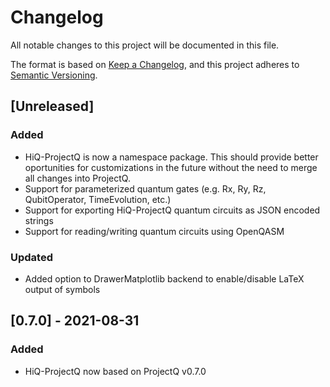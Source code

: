 # Changelog

All notable changes to this project will be documented in this file.

The format is based on [Keep a Changelog](https://keepachangelog.com/en/1.0.0/),
and this project adheres to [Semantic Versioning](https://semver.org/spec/v2.0.0.html).

## [Unreleased]

### Added

-   HiQ-ProjectQ is now a namespace package.
    This should provide better oportunities for customizations in the future without the need to merge all changes into
    ProjectQ.
-   Support for parameterized quantum gates (e.g. Rx, Ry, Rz, QubitOperator, TimeEvolution, etc.)
-   Support for exporting HiQ-ProjectQ quantum circuits as JSON encoded strings
-   Support for reading/writing quantum circuits using OpenQASM

### Updated

-   Added option to DrawerMatplotlib backend to enable/disable LaTeX output of symbols


## [0.7.0] - 2021-08-31

### Added

-   HiQ-ProjectQ now based on ProjectQ v0.7.0
